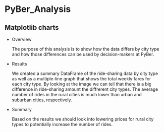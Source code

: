 # PyBer_Analysis

## Matplotlib charts 

- Overview 

  The purpose of this analysis is to show how the data differs by city type and how those differences can be used by decision-makers at PyBer. 
  
- Results

  We created a summary DataFrame of the ride-sharing data by city type as well as a multiple-line graph that shows the total weekly fares for each city type. 
  By looking at the image we can tell that there is a big difference in ride-sharing amount the diffrerent city types. The average number of rides in the rural cities is much lower than urban and suburban cities, respectively.
  
- Summary

  Based on the results we should look into lowering prices for rural city types to potentially increase the number of rides. 
